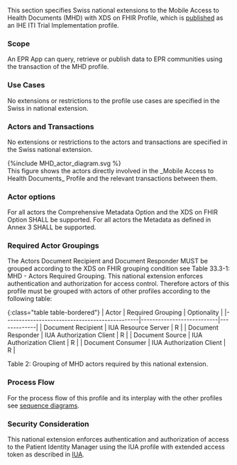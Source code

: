 This section specifies Swiss national extensions to the Mobile Access to Health Documents (MHD) with XDS on FHIR Profile, which is [published](https://profiles.ihe.net/ITI/MHD/index.html) as an IHE ITI Trial Implementation profile.

### Scope  
An EPR App can query, retrieve or publish data to EPR communities using the transaction of the MHD profile.   

###	Use Cases  
No extensions or restrictions to the profile use cases are specified in the Swiss in national extension. 

###	Actors and Transactions  
No extensions or restrictions to the actors and transactions are specified in the Swiss national extension.

<div>
{%include MHD_actor_diagram.svg %}
</div>
This figure shows the actors directly involved in the _Mobile Access to Health Documents_ Profile and the relevant 
transactions between them.

### Actor options  
For all actors the Comprehensive Metadata Option and the XDS on FHIR Option SHALL be supported. For all actors the Metadata as defined in Annex 3 SHALL be supported.

### Required Actor Groupings  
The Actors Document Recipient and Document Responder MUST be grouped according to the XDS on FHIR grouping condition see Table 33.3-1: MHD - Actors Required Grouping.
This national extension enforces authentication and authorization for access control. Therefore actors of this profile must be grouped with actors of other profiles according to the following table: 


{:class="table table-bordered"}
| Actor                                         | Required Grouping         | Optionality |
|-----------------------------------------------|---------------------------|-------------|
| Document Recipient                            | IUA Resource Server       | R           |
| Document Responder                            | IUA Authorization Client  | R           |
| Document Source                               | IUA Authorization Client  | R           |
| Document Consumer                             | IUA Authorization Client  | R           |

<figcaption ID="2">Table 2: Grouping of MHD actors required by this national extension.</figcaption>

###	Process Flow
For the process flow of this profile and its interplay with the other profiles see [sequence diagrams](sequencediagrams.html). 

### Security Consideration
This national extension enforces authentication and authorization of access to the Patient Identity Manager using the IUA profile with extended access token as described in [IUA](iti-71.html#expected-actions-1).
